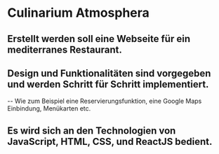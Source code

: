 # Culinarium Atmosphera

## Erstellt werden soll eine Webseite für ein mediterranes Restaurant.
## Design und Funktionalitäten sind vorgegeben und werden Schritt für Schritt implementiert.
-- Wie zum Beispiel eine Reservierungsfunktion, eine Google Maps Einbindung, Menükarten etc. 

## Es wird sich an den Technologien von JavaScript, HTML, CSS, und ReactJS bedient. 
